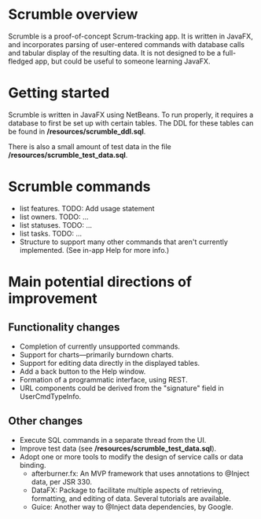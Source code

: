 # Scrumble overview

Scrumble is a proof-of-concept Scrum-tracking app.
It is written in JavaFX, and incorporates parsing of user-entered commands
with database calls and tabular display of the resulting data.
It is not designed to be a full-fledged app, but could be useful to someone learning JavaFX.

# Getting started

Scrumble is written in JavaFX using NetBeans.
To run properly, it requires a database to first be set up with certain tables.
The DDL for these tables can be found in **/resources/scrumble_ddl.sql**. 

There is also a small amount of test data in the file **/resources/scrumble_test_data.sql**.

# Scrumble commands
* list features. TODO: Add usage statement
* list owners. TODO: ...
* list statuses. TODO: ...
* list tasks. TODO: ...
* Structure to support many other commands that aren't currently implemented.  (See in-app Help for more info.)

# Main potential directions of improvement

## Functionality changes
* Completion of currently unsupported commands.
* Support for charts—primarily burndown charts.
* Support for editing data directly in the displayed tables.
* Add a back button to the Help window.
* Formation of a programmatic interface, using REST.
* URL components could be derived from the "signature" field in UserCmdTypeInfo.

## Other changes
* Execute SQL commands in a separate thread from the UI.
* Improve test data (see **/resources/scrumble_test_data.sql**).
* Adopt one or more tools to modify the design of service calls or data binding.
  * afterburner.fx: An MVP framework that uses annotations to @Inject data, per JSR 330.
  * DataFX: Package to facilitate multiple aspects of retrieving, formatting, and editing of data. Several tutorials are available.
  * Guice: Another way to @Inject data dependencies, by Google.

